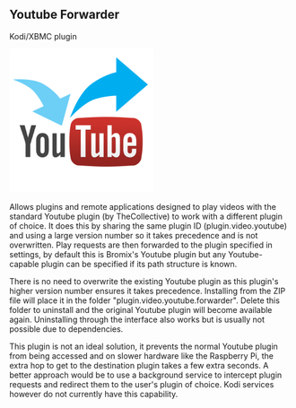 ## Youtube Forwarder
Kodi/XBMC plugin

![](/icon.png)

Allows plugins and remote applications designed to play videos with the standard Youtube plugin (by TheCollective) to work with a different plugin of choice. It does this by sharing the same plugin ID (plugin.video.youtube) and using a large version number so it takes precedence and is not overwritten. Play requests are then forwarded to the plugin specified in settings, by default this is Bromix's Youtube plugin but any Youtube-capable plugin can be specified if its path structure is known.

There is no need to overwrite the existing Youtube plugin as this plugin's higher version number ensures it takes precedence. Installing from the ZIP file will place it in the folder "plugin.video.youtube.forwarder". Delete this folder to uninstall and the original Youtube plugin will become available again. Uninstalling through the interface also works but is usually not possible due to dependencies.

This plugin is not an ideal solution, it prevents the normal Youtube plugin from being accessed and on slower hardware like the Raspberry Pi, the extra hop to get to the destination plugin takes a few extra seconds. A better approach would be to use a background service to intercept plugin requests and redirect them to the user's plugin of choice. Kodi services however do not currently have this capability.  